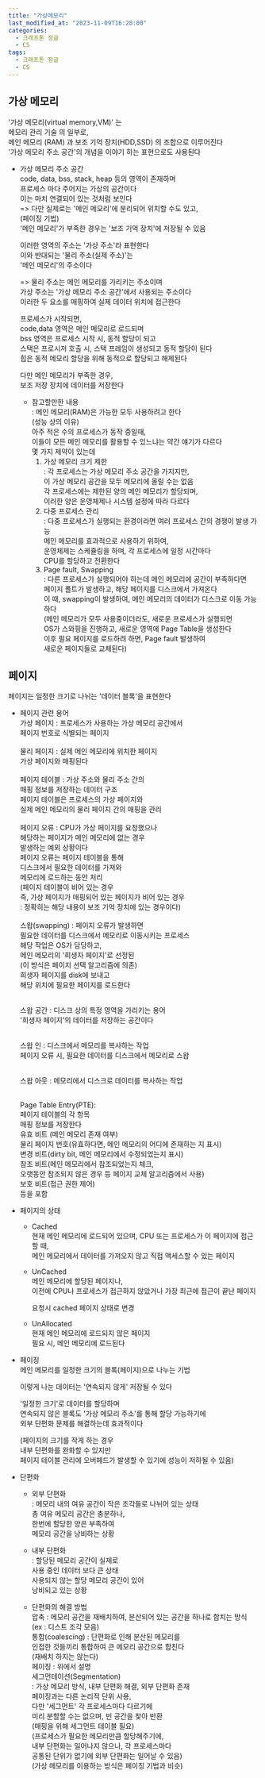 ```yaml
---
title: "가상메모리"
last_modified_at: "2023-11-09T16:20:00"
categories:
  - 크래프톤 정글
  - CS
tags:
  - 크래프톤 정글
  - CS
---
```


## 가상 메모리
  '가상 메모리(virtual memory,VM)' 는<br>
  메모리 관리 기술 의 일부로,<br>
  메인 메모리 (RAM) 과 보조 기억 장치(HDD,SSD) 의 조합으로 이루어진다<br>
  '가상 메모리 주소 공간'의 개념을 이야기 하는 표현으로도 사용된다<br>

  - 가상 메모리 주소 공간<br>
    code, data, bss, stack, heap 등의 영역이 존재하며<br>
    프로세스 마다 주어지는 가상의 공간이다<br>
    이는 마치 연결되어 있는 것처럼 보인다<br>
    => 다만 실제로는 '메인 메모리'에 분리되어 위치할 수도 있고,<br>
    (페이징 기법)<br>
       '메인 메모리'가 부족한 경우는 '보조 기억 장치'에 저장될 수 있음<br>

    이러한 영역의 주소는 '가상 주소'라 표현한다<br>
    이와 반대되는 '물리 주소(실제 주소)'는<br>
    '메인 메모리'의 주소이다<br>

    => 물리 주소는 메인 메모리를 가리키는 주소이며<br>
       가상 주소는 '가상 메모리 주소 공간'에서 사용되는 주소이다<br>
       이러한 두 요소를 매핑하여 실제 데이터 위치에 접근한다<br>
    
    프로세스가 시작되면,<br>
    code,data 영역은 메인 메모리로 로드되며<br>
    bss 영역은 프로세스 시작 시, 동적 할당이 되고<br>
    스택은 프로시저 호출 시, 스택 프레임이 생성되고 동적 할당이 된다<br>
    힙은 동적 메모리 할당을 위해 동적으로 할당되고 해제된다<br>

    다만 메인 메모리가 부족한 경우,<br>
    보조 저장 장치에 데이터를 저장한다<br>

    - 참고할만한 내용<br>
      : 메인 메모리(RAM)은 가능한 모두 사용하려고 한다<br>
        (성능 상의 이유)<br>
        아주 적은 수의 프로세스가 동작 중일때,<br>
        이들이 모든 메인 메모리를 활용할 수 있느냐는 약간 얘기가 다르다<br>
        몇 가지 제약이 있는데<br>
        1. 가상 메모리 크기 제한<br>
           : 각 프로세스는 가상 메모리 주소 공간을 가지지만,<br>
             이 가상 메모리 공간을 모두 메모리에 올릴 수는 없음<br>
             각 프로세스에는 제한된 양의 메인 메모리가 할당되며,<br>
             이러한 양은 운영체제나 시스템 설정에 따라 다르다<br>
        2. 다중 프로세스 관리<br>
           : 다중 프로세스가 실행되는 환경이라면 여러 프로세스 간의 경쟁이 발생 가능<br>
             메인 메모리를 효과적으로 사용하기 위하여,<br>
             운영체제는 스케쥴링을 하며, 각 프로세스에 일정 시간마다<br>
             CPU를 할당하고 전환한다<br>
        3. Page fault, Swapping<br>
           : 다른 프로세스가 실행되어야 하는데 메인 메모리에 공간이 부족하다면<br>
             페이지 폴트가 발생하고, 해당 페이지를 디스크에서 가져온다<br>
             이 때, swapping이 발생하여, 메인 메모리의 데이터가 디스크로 이동 가능하다<br>
             (메인 메모리가 모두 사용중이더라도, 새로운 프로세스가 실행되면<br>
             OS가 스와핑을 진행하고, 새로운 영역에 Page Table을 생성한다<br>
             이후 필요 페이지를 로드하려 하면, Page fault 발생하여<br>
             새로운 페이지들로 교체된다)

## 페이지
  페이지는 일정한 크기로 나뉘는 '데이터 블록'을 표현한다<br>

  - 페이지 관련 용어<br>
    가상 페이지 : 프로세스가 사용하는 가상 메모리 공간에서<br>
    페이지 번호로 식별되는 페이지<br><br>
    물리 페이지 : 실제 메인 메모리에 위치한 페이지<br>
    가상 페이지와 매핑된다<br><br>
    페이지 테이블 : 가상 주소와 물리 주소 간의<br>
    매핑 정보를 저장하는 데이터 구조<br>
    페이지 테이블은 프로세스의 가상 페이지와<br>
    실제 메인 메모리의 물리 페이지 간의
    매핑을 관리<br><br>
    페이지 오류 : CPU가 가상 페이지를 요청했으나<br>
    해당하는 페이지가 메인 메모리에 없는 경우<br>
    발생하는 예외 상황이다<br>
    페이지 오류는 페이지 테이블을 통해<br>
    디스크에서 필요한 데이터를 가져와<br>
    메모리에 로드하는 동안 처리<br>
    (페이지 테이블이 비어 있는 경우<br>
    즉, 가상 페이지가 매핑되어 있는 페이지가 비어 있는 경우<br> : 정확히는 해당 내용이 보조 기억 장치에 있는 경우이다)<br><br>
    스왑(swapping) : 페이지 오류가 발생하면<br>
    필요한 데이터를 디스크에서 메모리로 이동시키는 프로세스<br>
    해당 작업은 OS가 담당하고,<br>
    메인 메모리의 '희생자 페이지'로 선정된<br>
    (이 방식은 페이지 선택 알고리즘에 의존)<br>
    희생자 페이지를 disk에 보내고<br>
    해당 위치에 필요한 페이지를 로드한다<br><br>
    
    스왑 공간 : 디스크 상의 특정 영역을 가리키는 용어<br>
    '희생자 페이지'의 데이터를 저장하는 공간이다<br><br>

    스왑 인 : 디스크에서 메모리를 복사하는 작업<br>
    페이지 오류 시, 필요한 데이터를 디스크에서 메모리로 스왑<br><br>

    스왑 아웃 : 메모리에서 디스크로 데이터를 복사하는 작업<br><br>
    
    Page Table Entry(PTE):<br>
    페이지 테이블의 각 항목<br>
    매핑 정보를 저장한다<br>
    유효 비트 (메인 메모리 존재 여부)<br>
    물리 페이지 번호(유효하다면, 메인 메모리의 어디에 존재하는 지 표시)<br>
    변경 비트(dirty bit, 메인 메모리에서 수정되었는지 표시)<br>
    참조 비트(메인 메모리에서 참조되었는지 체크,<br> 오랫동안 참조되지 않은 경우 등 페이지 교체 알고리즘에서 사용)<br>
    보호 비트(접근 권한 제어)<br>
    등을 포함<br>

- 페이지의 상태<br>
    - Cached<br>
    현재 메인 메모리에 로드되어 있으며, CPU 또는 프로세스가 이 페이지에 접근할 때,<br>
    메인 메모리에서 데이터를 가져오지 않고 직접 액세스할 수 있는 페이지<br>
    
    - UnCached<br>
    메인 메모리에 할당된 페이지나,<br>
    이전에 CPU나 프로세스가 접근하지 않았거나 가장 최근에 접근이 끝난 페이지<br>

      요청시 cached 페이지 상태로 변경<br>

    - UnAllocated<br>
    현재 메인 메모리에 로드되지 않은 페이지<br>
    필요 시, 메인 메모리에 로드된다<br>

-  페이징<br>
  메인 메모리를 일정한 크기의 블록(페이지)으로 나누는 기법<br>

    이렇게 나눈 데이터는 '연속되지 않게' 저장될 수 있다<br>

    '일정한 크기'로 데이터를 할당하며<br>
    연속되지 않은 블록도 '가상 메모리 주소'를 통해 할당 가능하기에<br>
    외부 단편화 문제를 해결하는데 효과적이다<br>

    (페이지의 크기를 작게 하는 경우<br>
    내부 단편화를 완화할 수 있지만<br>
    페이지 테이블 관리에 오버헤드가 발생할 수 있기에 성능이 저하될 수 있음)


- 단편화<br>
  - 외부 단편화<br>
    : 메모리 내의 여유 공간이 작은 조각들로 나뉘어 있는 상태<br>
    총 여유 메모리 공간은 충분하나,<br>
    한번에 할당한 양은 부족하여<br>
    메모리 공간을 낭비하는 상황<br>
  - 내부 단편화<br>
    : 할당된 메모리 공간이 실제로<br>
    사용 중인 데이터 보다 큰 상태<br>
    사용되지 않는 할당 메모리 공간이 있어<br>
    낭비되고 있는 상황<br>

  - 단편화의 해결 방법<br>
    압축 : 메모리 공간을 재배치하여, 분산되어 있는 공간을 하나로 합치는 방식<br>
    (ex : 디스트 조각 모음)<br>
    통합(coalescing) : 단편화로 인해 분산된 메모리를<br>
    인접한 것들끼리 통합하여 큰 메모리 공간으로 합친다<br>
    (재배치 하지는 않는다)<br>
    페이징 : 위에서 설명<br>
    세그먼테이션(Segmentation)<br>
    : 가상 메모리 방식, 내부 단편화 해결, 외부 단편화 존재<br>
    페이징과는 다른 논리적 단위 사용,<br>
    다만 '세그먼트' 각 프로세스마다 다르기에<br>
    미리 분할할 수는 없으며, 빈 공간을 찾아 반환<br>
    (매핑을 위해 세그먼트 테이블 필요)<br>
    (프로세스가 필요한 메모리만큼 할당해주기에,<br>
    내부 단편화는 일어나지 않으나, 각 프로세스마다<br>
    공통된 단위가 없기에 외부 단편화는 일어날 수 있음)<br>
    (가상 메모리를 이용하는 방식은 페이징 기법과 비슷)<br>
    
    
